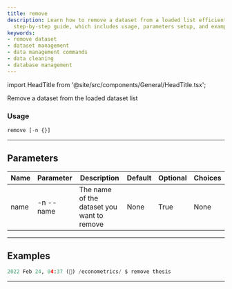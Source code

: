 ```yaml
---
title: remove
description: Learn how to remove a dataset from a loaded list efficiently using our
  step-by-step guide, which includes usage, parameters setup, and examples.
keywords:
- remove dataset
- dataset management
- data management commands
- data cleaning
- database management
---
```


import HeadTitle from '@site/src/components/General/HeadTitle.tsx';

<HeadTitle title="econometrics /remove - Reference | OpenBB Terminal Docs" />

Remove a dataset from the loaded dataset list

### Usage

```python wordwrap
remove [-n {}]
```

---

## Parameters

| Name | Parameter | Description | Default | Optional | Choices |
| ---- | --------- | ----------- | ------- | -------- | ------- |
| name | -n  --name | The name of the dataset you want to remove | None | True | None |


---

## Examples

```python
2022 Feb 24, 04:37 (🦋) /econometrics/ $ remove thesis
```
---
